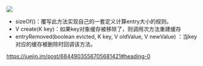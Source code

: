 ![](https://gitee.com/hysbtr/pic/raw/master/lru.png)

* sizeOf()：覆写此方法实现自己的一套定义计算entry大小的规则。
* V create(K key)：如果key对象缓存被移除了，则调用次方法重建缓存
* entryRemoved(boolean evicted, K key, V oldValue, V newValue) ：当key对应的缓存被删除时回调该方法。

https://juejin.im/post/6844903556705681421#heading-0